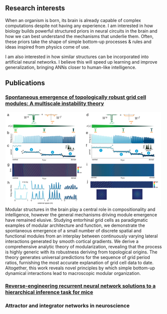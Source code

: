 ## Research interests
When an organism is born, its brain is already capable of complex computations despite not having any experience.
I am interested in how biology builds powerful structured priors in neural circuits in the brain and how we can best understand the mechanisms that underlie them. Often, these priors take the shape of simple bottom-up processes & rules and ideas inspired from physics come of use.

I am also interested in how similar structures can be incorporated into artificial neural networks. I believe this will speed up learning and improve generalization, bringing ANNs closer to human-like intelligence.


## Publications

### <a href = 'https://www.biorxiv.org/content/10.1101/2021.10.28.466284v1'> Spontaneous emergence of topologically robust grid cell modules: A multiscale instability theory </a>
<img src="https://github.com/mikailkhona/mikailkhona.github.io/blob/main/content/gridcellmodules.png?raw=true" width="500" height="300" alt="Sublime's custom image"> 
Modular structures in the brain play a central role in compositionality and intelligence, however the general mechanisms driving module emergence have remained elusive. Studying entorhinal grid cells as paradigmatic examples of modular architecture and function, we demonstrate the spontaneous emergence of a small number of discrete spatial and functional modules from an interplay between continuously varying lateral interactions generated by smooth cortical gradients. We derive a comprehensive analytic theory of modularization, revealing that the process is highly generic with its robustness deriving from topological origins. The theory generates universal predictions for the sequence of grid period ratios, furnishing the most accurate explanation of grid cell data to date. Altogether, this work reveals novel principles by which simple bottom-up dynamical interactions lead to macroscopic modular organization.

### <a href = 'https://papers.nips.cc/paper/2020/file/30f0641c041f03d94e95a76b9d8bd58f-Paper.pdf'> Reverse-engineering recurrent neural network solutions to a hierarchical inference task for mice </a>

### <a> Attractor and integrator networks in neuroscience </a> 

